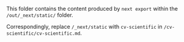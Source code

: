 This folder contains the content produced by `next export` within the `/out/_next/static/` folder.

Correspondingly, replace `/_next/static` with `cv-scientific` in `/cv-scientific/cv-scientific.md`.